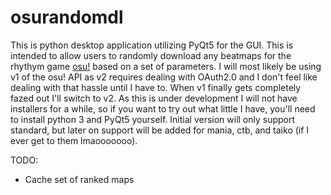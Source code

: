# osurandomdl

This is python desktop application utilizing PyQt5 for the GUI. This is intended to allow users to randomly download any beatmaps for the rhythym game [osu!](https://osu.ppy.sh/home) based on a set of parameters. I will most likely be using v1 of the osu! API as v2 requires dealing with OAuth2.0 and I don't feel like dealing with that hassle until I have to. When v1 finally gets completely fazed out I'll switch to v2. As this is under development I will not have installers for a while, so if you want to try out what little I have, you'll need to install python 3 and PyQt5 yourself. Initial version will only support standard, but later on support will be added for mania, ctb, and taiko (if I ever get to them lmaooooooo).

TODO:
* Cache set of ranked maps